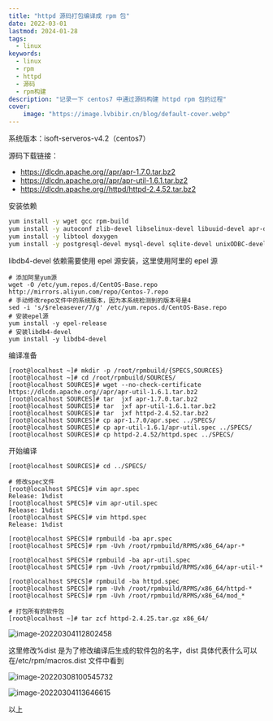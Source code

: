 ```yaml
---
title: "httpd 源码打包编译成 rpm 包" 
date: 2022-03-01
lastmod: 2024-01-28
tags:
  - linux
keywords:
  - linux
  - rpm
  - httpd
  - 源码
  - rpm构建
description: "记录一下 centos7 中通过源码构建 httpd rpm 包的过程" 
cover:
    image: "https://image.lvbibir.cn/blog/default-cover.webp" 
---
```


系统版本：isoft-serveros-v4.2（centos7）

源码下载链接：

- <https://dlcdn.apache.org//apr/apr-1.7.0.tar.bz2>
- <https://dlcdn.apache.org//apr/apr-util-1.6.1.tar.bz2>
- <https://dlcdn.apache.org//httpd/httpd-2.4.52.tar.bz2>

安装依赖

```bash
yum install -y wget gcc rpm-build 
yum install -y autoconf zlib-devel libselinux-devel libuuid-devel apr-devel apr-util-devel pcre-devel openldap-devel lua-devel libxml2-devel openssl-devel
yum install -y libtool doxygen
yum install -y postgresql-devel mysql-devel sqlite-devel unixODBC-devel nss-devel
```

libdb4-devel 依赖需要使用 epel 源安装，这里使用阿里的 epel 源

```plaintext
# 添加阿里yum源
wget -O /etc/yum.repos.d/CentOS-Base.repo http://mirrors.aliyun.com/repo/Centos-7.repo
# 手动修改repo文件中的系统版本，因为本系统检测到的版本号是4
sed -i 's/$releasever/7/g' /etc/yum.repos.d/CentOS-Base.repo
# 安装epel源
yum install -y epel-release
# 安装libdb4-devel
yum install -y libdb4-devel
```

编译准备

```plaintext
[root@localhost ~]# mkdir -p /root/rpmbuild/{SPECS,SOURCES}
[root@localhost ~]# cd /root/rpmbuild/SOURCES/
[root@localhost SOURCES]# wget --no-check-certificate https://dlcdn.apache.org//apr/apr-util-1.6.1.tar.bz2
[root@localhost SOURCES]# tar  jxf apr-1.7.0.tar.bz2
[root@localhost SOURCES]# tar  jxf apr-util-1.6.1.tar.bz2
[root@localhost SOURCES]# tar  jxf httpd-2.4.52.tar.bz2
[root@localhost SOURCES]# cp apr-1.7.0/apr.spec ../SPECS/
[root@localhost SOURCES]# cp apr-util-1.6.1/apr-util.spec ../SPECS/
[root@localhost SOURCES]# cp httpd-2.4.52/httpd.spec ../SPECS/
```

开始编译

```plaintext
[root@localhost SOURCES]# cd ../SPECS/

# 修改spec文件
[root@localhost SPECS]# vim apr.spec
Release: 1%dist
[root@localhost SPECS]# vim apr-util.spec
Release: 1%dist
[root@localhost SPECS]# vim httpd.spec
Release: 1%dist

[root@localhost SPECS]# rpmbuild -ba apr.spec
[root@localhost SPECS]# rpm -Uvh /root/rpmbuild/RPMS/x86_64/apr-*

[root@localhost SPECS]# rpmbuild -ba apr-util.spec
[root@localhost SPECS]# rpm -Uvh /root/rpmbuild/RPMS/x86_64/apr-util-*

[root@localhost SPECS]# rpmbuild -ba httpd.spec
[root@localhost SPECS]# rpm -Uvh /root/rpmbuild/RPMS/x86_64/httpd-*
[root@localhost SPECS]# rpm -Uvh /root/rpmbuild/RPMS/x86_64/mod_*

# 打包所有的软件包
[root@localhost ~]# tar zcf httpd-2.4.25.tar.gz x86_64/
```

![image-20220304112802458](https://image.lvbibir.cn/blog/image-20220304112802458.png)

这里修改%dist 是为了修改编译后生成的软件包的名字，dist 具体代表什么可以在/etc/rpm/macros.dist 文件中看到

![image-20220308100545732](https://image.lvbibir.cn/blog/image-20220308100545732.png)

![image-20220304113646615](https://image.lvbibir.cn/blog/image-20220304113646615.png)

以上
